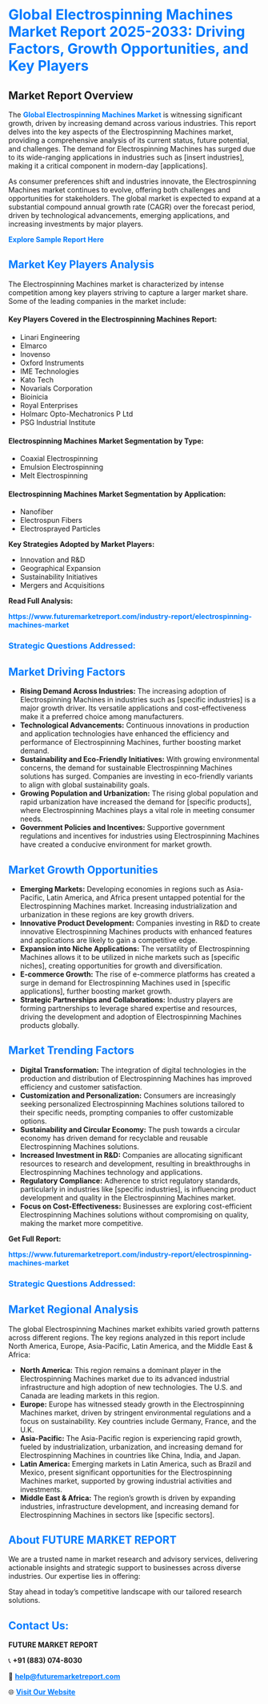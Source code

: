 <h1 style="color: #007BFF;">Global Electrospinning Machines Market Report 2025-2033: Driving Factors, Growth Opportunities, and Key Players</h1>

<section id="overview">
<h2>Market Report Overview</h2>
<p>The <a href="https://www.futuremarketreport.com/industry-report/electrospinning-machines-market" style="color: #007BFF; text-decoration: none;"><strong>Global Electrospinning Machines Market</strong></a> is witnessing significant growth, driven by increasing demand across various industries. This report delves into the key aspects of the Electrospinning Machines market, providing a comprehensive analysis of its current status, future potential, and challenges. The demand for Electrospinning Machines has surged due to its wide-ranging applications in industries such as [insert industries], making it a critical component in modern-day [applications].</p>
<p>As consumer preferences shift and industries innovate, the Electrospinning Machines market continues to evolve, offering both challenges and opportunities for stakeholders. The global market is expected to expand at a substantial compound annual growth rate (CAGR) over the forecast period, driven by technological advancements, emerging applications, and increasing investments by major players.</p>
</section>

<section id="overview">
<p><a href="https://www.futuremarketreport.com/request-sample/reportId=59710" style="color: #007BFF; text-decoration: none;"><strong>Explore Sample Report Here</strong></a></p>
</section>

<section id="key-players">
<h2 style="color: #007BFF;">Market Key Players Analysis</h2>
<p>The Electrospinning Machines market is characterized by intense competition among key players striving to capture a larger market share. Some of the leading companies in the market include:</p>
<h4>Key Players Covered in the Electrospinning Machines Report:</h4>
<ul><li>Linari Engineering</li><li>Elmarco</li><li>Inovenso</li><li>Oxford Instruments</li><li>IME Technologies</li><li>Kato Tech</li><li>Novarials Corporation</li><li>Bioinicia</li><li>Royal Enterprises</li><li>Holmarc Opto-Mechatronics P Ltd</li><li>PSG Industrial Institute</li></ul>
<h4>Electrospinning Machines Market Segmentation by Type:</h4>
<ul><li>Coaxial Electrospinning</li><li>Emulsion Electrospinning</li><li>Melt Electrospinning</li></ul>

<h4>Electrospinning Machines Market Segmentation by Application:</h4>
<ul><li>Nanofiber</li><li>Electrospun Fibers</li><li>Electrosprayed Particles</li></ul>
<p><strong>Key Strategies Adopted by Market Players:</strong></p>
<ul>
<li>Innovation and R&D</li>
<li>Geographical Expansion</li>
<li>Sustainability Initiatives</li>
<li>Mergers and Acquisitions</li>
</ul>
</section>

<section>
<p><strong>Read Full Analysis: </strong></p><a href="https://www.futuremarketreport.com/industry-report/electrospinning-machines-market" style="color: #007BFF; text-decoration: none;"><strong>https://www.futuremarketreport.com/industry-report/electrospinning-machines-market</strong></a>
<h3 style="color: #007BFF;">Strategic Questions Addressed:</h3>
</section>

<section id="driving-factors">
<h2 style="color: #007BFF;">Market Driving Factors</h2>
<ul>
<li><strong>Rising Demand Across Industries:</strong> The increasing adoption of Electrospinning Machines in industries such as [specific industries] is a major growth driver. Its versatile applications and cost-effectiveness make it a preferred choice among manufacturers.</li>
<li><strong>Technological Advancements:</strong> Continuous innovations in production and application technologies have enhanced the efficiency and performance of Electrospinning Machines, further boosting market demand.</li>
<li><strong>Sustainability and Eco-Friendly Initiatives:</strong> With growing environmental concerns, the demand for sustainable Electrospinning Machines solutions has surged. Companies are investing in eco-friendly variants to align with global sustainability goals.</li>
<li><strong>Growing Population and Urbanization:</strong> The rising global population and rapid urbanization have increased the demand for [specific products], where Electrospinning Machines plays a vital role in meeting consumer needs.</li>
<li><strong>Government Policies and Incentives:</strong> Supportive government regulations and incentives for industries using Electrospinning Machines have created a conducive environment for market growth.</li>
</ul>
</section>

<section id="growth-opportunities">
<h2 style="color: #007BFF;">Market Growth Opportunities</h2>
<ul>
<li><strong>Emerging Markets:</strong> Developing economies in regions such as Asia-Pacific, Latin America, and Africa present untapped potential for the Electrospinning Machines market. Increasing industrialization and urbanization in these regions are key growth drivers.</li>
<li><strong>Innovative Product Development:</strong> Companies investing in R&D to create innovative Electrospinning Machines products with enhanced features and applications are likely to gain a competitive edge.</li>
<li><strong>Expansion into Niche Applications:</strong> The versatility of Electrospinning Machines allows it to be utilized in niche markets such as [specific niches], creating opportunities for growth and diversification.</li>
<li><strong>E-commerce Growth:</strong> The rise of e-commerce platforms has created a surge in demand for Electrospinning Machines used in [specific applications], further boosting market growth.</li>
<li><strong>Strategic Partnerships and Collaborations:</strong> Industry players are forming partnerships to leverage shared expertise and resources, driving the development and adoption of Electrospinning Machines products globally.</li>
</ul>
</section>

<section id="trending-factors">
<h2 style="color: #007BFF;">Market Trending Factors</h2>
<ul>
<li><strong>Digital Transformation:</strong> The integration of digital technologies in the production and distribution of Electrospinning Machines has improved efficiency and customer satisfaction.</li>
<li><strong>Customization and Personalization:</strong> Consumers are increasingly seeking personalized Electrospinning Machines solutions tailored to their specific needs, prompting companies to offer customizable options.</li>
<li><strong>Sustainability and Circular Economy:</strong> The push towards a circular economy has driven demand for recyclable and reusable Electrospinning Machines solutions.</li>
<li><strong>Increased Investment in R&D:</strong> Companies are allocating significant resources to research and development, resulting in breakthroughs in Electrospinning Machines technology and applications.</li>
<li><strong>Regulatory Compliance:</strong> Adherence to strict regulatory standards, particularly in industries like [specific industries], is influencing product development and quality in the Electrospinning Machines market.</li>
<li><strong>Focus on Cost-Effectiveness:</strong> Businesses are exploring cost-efficient Electrospinning Machines solutions without compromising on quality, making the market more competitive.</li>
</ul>
</section>

<section>
<p><strong>Get Full Report: </strong></p><a href="https://www.futuremarketreport.com/industry-report/electrospinning-machines-market" style="color: #007BFF; text-decoration: none;"><strong>https://www.futuremarketreport.com/industry-report/electrospinning-machines-market</strong></a>
<h3 style="color: #007BFF;">Strategic Questions Addressed:</h3>
</section>


<section id="regional-analysis">
<h2 style="color: #007BFF;">Market Regional Analysis</h2>
<p>The global Electrospinning Machines market exhibits varied growth patterns across different regions. The key regions analyzed in this report include North America, Europe, Asia-Pacific, Latin America, and the Middle East & Africa:</p>
<ul>
<li><strong>North America:</strong> This region remains a dominant player in the Electrospinning Machines market due to its advanced industrial infrastructure and high adoption of new technologies. The U.S. and Canada are leading markets in this region.</li>
<li><strong>Europe:</strong> Europe has witnessed steady growth in the Electrospinning Machines market, driven by stringent environmental regulations and a focus on sustainability. Key countries include Germany, France, and the U.K.</li>
<li><strong>Asia-Pacific:</strong> The Asia-Pacific region is experiencing rapid growth, fueled by industrialization, urbanization, and increasing demand for Electrospinning Machines in countries like China, India, and Japan.</li>
<li><strong>Latin America:</strong> Emerging markets in Latin America, such as Brazil and Mexico, present significant opportunities for the Electrospinning Machines market, supported by growing industrial activities and investments.</li>
<li><strong>Middle East & Africa:</strong> The region’s growth is driven by expanding industries, infrastructure development, and increasing demand for Electrospinning Machines in sectors like [specific sectors].</li>
</ul>
</section>

<footer>
<h2 style="color: #007BFF;">About FUTURE MARKET REPORT</h2>
<p>We are a trusted name in market research and advisory services, delivering actionable insights and strategic support to businesses across diverse industries. Our expertise lies in offering:</p>

<p>Stay ahead in today’s competitive landscape with our tailored research solutions.</p>

<h2 style="color: #007BFF;">Contact Us:</h2>
<p><strong>FUTURE MARKET REPORT</strong></p>
<p>📞 <strong>+91 (883) 074-8030</strong></p>
<p>📧 <strong><a href="mailto:help@futuremarketreport.com" style="color: #007BFF;">help@futuremarketreport.com</a></strong></p>
<p>🌐 <strong><a href="https://www.futuremarketreport.com/" style="color: #007BFF;">Visit Our Website</a></strong></p>
</footer>